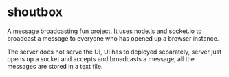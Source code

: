 shoutbox
========

A message broadcasting fun project. It uses node.js and socket.io to broadcast a message to everyone who has opened up a browser instance.

The server does not serve the UI, UI has to deployed separately, server just opens up a socket and accepts and broadcasts a message, all the messages are stored in a text file.
